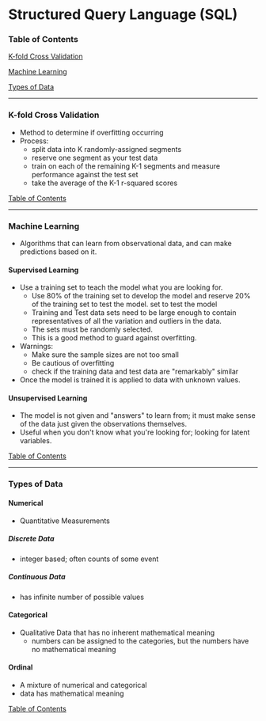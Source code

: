# Structured Query Language (SQL)

### <a name="toc"></a>Table of Contents

[K-fold Cross Validation](#k_fold)

[Machine Learning](#machine_learning)

[Types of Data](#types_of_data)

---

### <a name="k_fold"></a> K-fold Cross Validation
- Method to determine if overfitting occurring
- Process:
  - split data into K randomly-assigned segments
  - reserve one segment as your test data
  - train on each of the remaining K-1 segments and measure performance 
  against the test set
  - take the average of the K-1 r-squared scores

[Table of Contents](#toc)

---

### <a name="machine_learning"></a> Machine Learning
- Algorithms that can learn from observational data, and can make 
predictions based on it.

#### Supervised Learning
- Use a training set to teach the model what you are looking for.
  - Use 80% of the training set to develop the model and reserve 20% of the 
  training set to test the model.
   set to test the model
  - Training and Test data sets need to be large enough to contain 
  representatives of all the variation and outliers in the data.
  - The sets must be randomly selected.
  - This is a good method to guard against overfitting.
- Warnings:
  - Make sure the sample sizes are not too small
  - Be cautious of overfitting
  - check if the training data and test data are "remarkably" similar
- Once the model is trained it is applied to data with unknown values.

#### Unsupervised Learning
- The model is not given and "answers" to learn from; it must make sense of 
the data just given the observations themselves.
- Useful when you don't know what you're looking for; looking for latent 
variables.

[Table of Contents](#toc)


---

### <a name="types_of_data"></a> Types of Data 

#### Numerical
- Quantitative Measurements

##### Discrete Data
  - integer based; often counts of some event

##### Continuous Data
  - has infinite number of possible values

#### Categorical
- Qualitative Data that has no inherent mathematical meaning
  - numbers can be assigned to the categories, but the numbers have no 
  mathematical meaning

#### Ordinal
- A mixture of numerical and categorical
- data has mathematical meaning

[Table of Contents](#toc)
